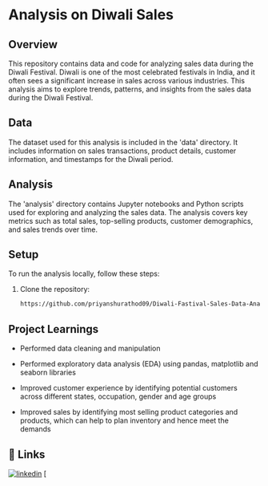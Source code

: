 # Analysis on Diwali Sales

## Overview

This repository contains data and code for analyzing sales data during the Diwali Festival. Diwali is one of the most celebrated festivals in India, and it often sees a significant increase in sales across various industries. This analysis aims to explore trends, patterns, and insights from the sales data during the Diwali Festival.

## Data

The dataset used for this analysis is included in the 'data' directory. It includes information on sales transactions, product details, customer information, and timestamps for the Diwali period.

## Analysis

The 'analysis' directory contains Jupyter notebooks and Python scripts used for exploring and analyzing the sales data. The analysis covers key metrics such as total sales, top-selling products, customer demographics, and sales trends over time.

## Setup

To run the analysis locally, follow these steps:

1. Clone the repository:

   ```bash
   https://github.com/priyanshurathod09/Diwali-Fastival-Sales-Data-Analysis.git

## Project Learnings

- Performed data cleaning and manipulation

- Performed exploratory data analysis (EDA) using pandas, matplotlib and seaborn libraries

- Improved customer experience by identifying potential customers across different states, occupation, gender and age groups

- Improved sales by identifying most selling product categories and products, which can help to plan inventory and hence meet the demands
  
## 🔗 Links
[![linkedin](https://img.shields.io/badge/linkedin-0A66C2?style=for-the-badge&logo=linkedin&logoColor=white)](https://www.linkedin.com/in/priyanshu-rathod-62ba802a9/)
[
